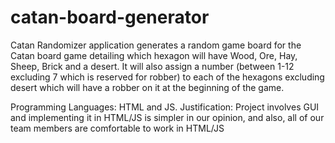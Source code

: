 # catan-board-generator

Catan Randomizer application generates a random game board for the Catan board game detailing which hexagon will have Wood, Ore, Hay, Sheep, Brick and a desert. It will also assign a number (between 1-12 excluding 7 which is reserved for robber) to each of the hexagons excluding desert which will have a robber on it at the beginning of the game.

Programming Languages: HTML and JS.
Justification: Project involves GUI and implementing it in HTML/JS is simpler in our opinion, and also, all of our team members are comfortable to work in HTML/JS
